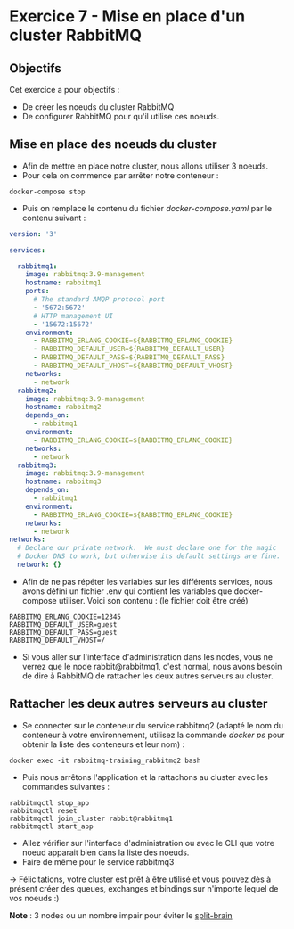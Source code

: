 # Exercice 7 - Mise en place d'un cluster RabbitMQ

## Objectifs 
Cet exercice a pour objectifs : 
* De créer les noeuds du cluster RabbitMQ
* De configurer RabbitMQ pour qu'il utilise ces noeuds.

## Mise en place des noeuds du cluster

* Afin de mettre en place notre cluster, nous allons utiliser 3 noeuds. 
* Pour cela on commence par arrêter notre conteneur :
```
docker-compose stop
```
* Puis on remplace le contenu du fichier *docker-compose.yaml* par le contenu suivant : 

```yaml
version: '3'

services:

  rabbitmq1:
    image: rabbitmq:3.9-management
    hostname: rabbitmq1
    ports:
      # The standard AMQP protocol port
      - '5672:5672'
      # HTTP management UI
      - '15672:15672'
    environment:
      - RABBITMQ_ERLANG_COOKIE=${RABBITMQ_ERLANG_COOKIE}
      - RABBITMQ_DEFAULT_USER=${RABBITMQ_DEFAULT_USER}
      - RABBITMQ_DEFAULT_PASS=${RABBITMQ_DEFAULT_PASS}
      - RABBITMQ_DEFAULT_VHOST=${RABBITMQ_DEFAULT_VHOST}
    networks:
      - network
  rabbitmq2:
    image: rabbitmq:3.9-management
    hostname: rabbitmq2
    depends_on:
      - rabbitmq1
    environment:
      - RABBITMQ_ERLANG_COOKIE=${RABBITMQ_ERLANG_COOKIE}
    networks:
      - network
  rabbitmq3:
    image: rabbitmq:3.9-management
    hostname: rabbitmq3
    depends_on:
      - rabbitmq1
    environment:
      - RABBITMQ_ERLANG_COOKIE=${RABBITMQ_ERLANG_COOKIE}
    networks:
      - network
networks:
  # Declare our private network.  We must declare one for the magic
  # Docker DNS to work, but otherwise its default settings are fine.
  network: {}
```
* Afin de ne pas répéter les variables sur les différents services, nous avons défini un fichier .env qui contient les variables que docker-compose utiliser. Voici son contenu : (le fichier doit être créé)
```
RABBITMQ_ERLANG_COOKIE=12345
RABBITMQ_DEFAULT_USER=guest
RABBITMQ_DEFAULT_PASS=guest
RABBITMQ_DEFAULT_VHOST=/
```
* Si vous aller sur l'interface d'administration dans les nodes, vous ne verrez que le node rabbit@rabbitmq1, c'est normal, nous avons besoin de dire à RabbitMQ de rattacher les deux autres serveurs au cluster.

## Rattacher les deux autres serveurs au cluster
* Se connecter sur le conteneur du service rabbitmq2 (adapté le nom du conteneur à votre environnement, utilisez la commande *docker ps* pour obtenir la liste des conteneurs et leur nom) :
```
docker exec -it rabbitmq-training_rabbitmq2 bash
```
* Puis nous arrêtons l'application et la rattachons au cluster avec les commandes suivantes :
```
rabbitmqctl stop_app
rabbitmqctl reset
rabbitmqctl join_cluster rabbit@rabbitmq1
rabbitmqctl start_app
```
* Allez vérifier sur l'interface d'administration ou avec le CLI que votre noeud apparait bien dans la liste des noeuds.
* Faire de même pour le service rabbitmq3 

-> Félicitations, votre cluster est prêt à être utilisé et vous pouvez dès à présent créer des queues, exchanges et bindings sur n'importe lequel de vos noeuds :)

**Note** : 3 nodes ou un nombre impair pour éviter le [split-brain](https://fr.wikipedia.org/wiki/Split-brain_(informatique) )